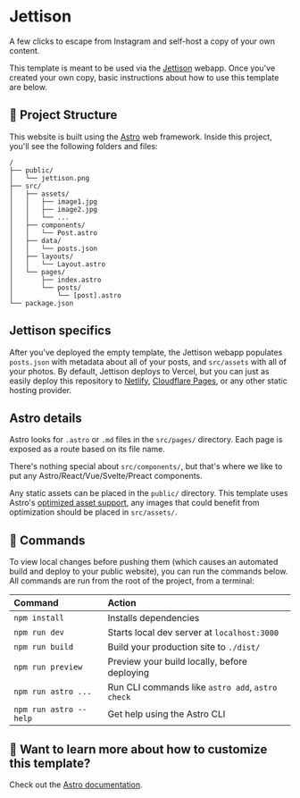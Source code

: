 # Jettison
A few clicks to escape from Instagram and self-host a copy of your own content.

This template is meant to be used via the [Jettison](https://jettison.kaytwo.org) webapp. Once you've created your own copy, basic instructions about how to use this template are below.

## 🚀 Project Structure

This website is built using the [Astro](https://astro.build) web framework.
Inside this project, you'll see the following folders and files:

```
/
├── public/
│   └── jettison.png
├── src/
│   ├── assets/
│   │   ├── image1.jpg
│   │   ├── image2.jpg
│   │   └── ...
│   ├── components/
│   │   └── Post.astro
│   ├── data/
│   │   └── posts.json
│   ├── layouts/
│   │   └── Layout.astro
│   └── pages/
│       ├── index.astro
│       └── posts/
│           └── [post].astro
└── package.json
```

## Jettison specifics

After you've deployed the empty template, the Jettison webapp populates `posts.json` with metadata about all of your posts, and `src/assets` with all of your photos. By default, Jettison deploys to Vercel, but you can just as easily deploy this repository to [Netlify](https://netlify.com), [Cloudflare Pages](https://pages.cloudflare.com), or any other static hosting provider.

## Astro details

Astro looks for `.astro` or `.md` files in the `src/pages/` directory. Each page is exposed as a route based on its file name.

There's nothing special about `src/components/`, but that's where we like to put any Astro/React/Vue/Svelte/Preact components.

Any static assets can be placed in the `public/` directory. This template uses Astro's [optimized asset support](https://docs.astro.build/en/guides/assets/), any images that could benefit from optimization should be placed in `src/assets/`.

## 🧞 Commands

To view local changes before pushing them (which causes an automated build and deploy to your public website), you can run the commands below. All commands are run from the root of the project, from a terminal:

| Command                | Action                                           |
| :--------------------- | :----------------------------------------------- |
| `npm install`          | Installs dependencies                            |
| `npm run dev`          | Starts local dev server at `localhost:3000`      |
| `npm run build`        | Build your production site to `./dist/`          |
| `npm run preview`      | Preview your build locally, before deploying     |
| `npm run astro ...`    | Run CLI commands like `astro add`, `astro check` |
| `npm run astro --help` | Get help using the Astro CLI                     |

## 👀 Want to learn more about how to customize this template?

Check out the  [Astro documentation](https://docs.astro.build).